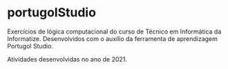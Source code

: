 # portugolStudio
Exercícios de lógica computacional do curso de Técnico em Informática da Informatize. 
Desenvolvidos com o auxílio da ferramenta de aprendizagem Portugol Studio.

Atividades desenvolvidas no ano de 2021.
